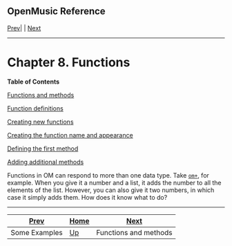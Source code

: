 OpenMusic Reference  
---  
[Prev](x1252)| | [Next](x1294)  
  
* * *

# Chapter 8. Functions

 **Table of Contents**

[Functions and methods](x1294)

[Function definitions](x1314)

[Creating new functions](x1347)

    

[Creating the function name and appearance](x1347#AEN1350)

[Defining the first method](x1347#AEN1378)

[Adding additional methods](x1398)

Functions in OM can respond to more than one data type. Take
[`om+`](omplus), for example. When you give it a number and a list, it
adds the number to all the elements of the list. However, you can also give it
two numbers, in which case it simply adds them. How does it know what to do?

* * *

[Prev](x1252)| [Home](index)| [Next](x1294)  
---|---|---  
Some Examples| [Up](concepts)| Functions and methods

